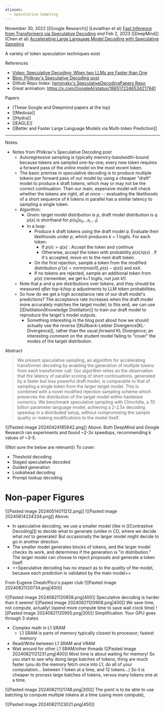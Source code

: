 ```yaml
---
aliases:
  - Speculative Sampling
---
```



November 30, 2022
[[Google Research]] (Leviathan et al)
[Fast Inference from Transformers via Speculative Decoding](https://arxiv.org/abs/2211.17192)
*and*
Feb 2, 2023
[[DeepMind]] (Chen et al)
[Accelerating Large Language Model Decoding with Speculative Sampling](https://arxiv.org/abs/2302.01318)

A variety of token speculation techniques exist


References
- [Video: Speculative Decoding: When two LLMs are Faster than One](https://www.youtube.com/watch?v=S-8yr_RibJ4)
- [Blog: Philkrav's Speculative Decoding post](https://philkrav.com/posts/speculative/)
- Github Repo Index: [hemingkx's SpeculativeDecodingPapers Repo](https://github.com/hemingkx/SpeculativeDecodingPapers)
- Great animation: https://x.com/GoogleAI/status/1865172246534217941

Papers
- (These Google and Deepmind papers at the top)
- [[Medusa]]
- [[Hydra]]
- [[EAGLE]]
- [[Better and Faster Large Language Models via Multi-token Prediction]]

----

Notes:
- Notes from Philkrav's Speculative Decoding post
	- Autoregressive sampling is typically memory-bandwidth-bound because tokens are sampled one-by-one; every new token requires a forward pass of the *entire model* on the most recent token.
	- The basic premise in speculative decoding is to produce multiple tokens per forward pass of our model by using a cheaper "draft" model to produce $k$ draft tokens, which may or may not be the correct continuation. Then our main, expensive model will check whether the tokens are right, all at once -- evaluating the likelihoods of a short sequence of $k$ tokens in parallel has a similar latency to sampling a single token.
	- Algorithm:
		- Given: target model distribution is $p$, draft model distribution is $q$. $p(x)$ is shorthand for $p(x_t|x_0...x_{t-1})$ 
		- In a loop:
			- Produce $k$ draft tokens using the draft model $q$. Evaluate their likelihoods under $p$, which produces $k+1$ logits. For each token:
				- If $p(x) > q(x)$ : Accept the token and continue
				- Otherwise, accept the token with probability $p(x)/q(x)$ . If it's accepted, move on to the next draft token.
			- On the first rejection, sample a token from the modified distribution $p'(x) = norm(max(0, p(x) - q(x))$ and exit.
			- If no tokens are rejected, sample an additional token from $p(x)$ (remember, we get k+1 logits, not just k!)
	- Note that $p$ and $q$ are distributions over tokens, and they should be measured *after* top-k/top-p adjustments to LLM token probabilities. 
	- So how do we get a high acceptance rate of our draft model's predictions? The acceptance rate increases when the draft model more accurately matches the target model; to this end, we can use [[Distillation|Knowledge Distillation]] to train our draft model to reproduce the target's model outputs.
		- Something interesting in the blog post about how we should actually use the *reverse* [[Kullback-Leibler Divergence|KL-Divergence]], rather than the usual *forward* KL Divergence; an interesting comment on the student model failing to "cover" the modes of the target distribution.


Abstract
> We present speculative sampling, an algorithm for accelerating transformer decoding by enabling the generation of multiple tokens from each transformer call. Our algorithm relies on the observation that the latency of parallel scoring of short continuations, generated by a faster but less powerful draft model, is comparable to that of sampling a single token from the larger target model. This is combined with a novel modified rejection sampling scheme which preserves the distribution of the target model within hardware numerics. We benchmark speculative sampling with Chinchilla, a 70 billion parameter language model, achieving a 2-2.5x decoding speedup in a distributed setup, without compromising the sample quality or making modifications to the model itself.



![[Pasted image 20240424185642.png]]
Above: Both DeepMind and Google Research ran experiments and found ~2-3x speedups, recommending k values of ~3-5.


((Not sure the below are relevant))
To cover:
- Theshold decoding
- Staged speculative decoded
- Guided generation
- Lookahead decoding 
- Prompt lookup decoding


# Non-paper Figures

![[Pasted image 20240514011212.png]]
![[Pasted image 20240614224334.png]]
Above:
- In speculative decoding, we use a smaller model (like in [[Contrastive Decoding]]) to decide what to generate (unlike in CD, where we decide what *not* to generate)! But occasionally the larger model might decide to go in another direction.
- The smaller model generates blocks of tokens, and the larger model checks its work, and determines if the generation is "in distribution." The larger model can choose to reject proposals and generate a token itself.
- ==Speculative decoding has no impact as to the *quality* of the model, because each prediction is  validated by the main model==

From Eugene Cheah/Pico's paper club
![[Pasted image 20240821120734.png|400]]

![[Pasted image 20240821120858.png|400]]
Speculative decoding is harder than it seems!
![[Pasted image 20240821120909.png|400]]
We save time, not compute, actually! (spend more compute time to save wall clock time)
![[Pasted image 20240821120955.png|300]]
Simplification: Your GPU goes through 3 states
- Complex math in L1 SRAM 
	- L1 SRAM is parts of memory typically closest to processor; fastest memory
- Read/Write between L1 SRAM and VRAM
- Wait around for other L1 SRAM/other threads
![[Pasted image 20240821121231.png|400]]
Most time is about waiting for memory!
So you start to see why doing large batches of tokens, thing are much faster (you do the memory fetch once into L1, do all of your computation... between 1 token at a time, and 12 tokens...)
So it is cheaper to process large batches of tokens, versus many tokens one at a time.

![[Pasted image 20240821121748.png|300]]
The point is to be able to use batching to compute multiple tokens at a time (using more compute), 

![[Pasted image 20240821123021.png|450]]
